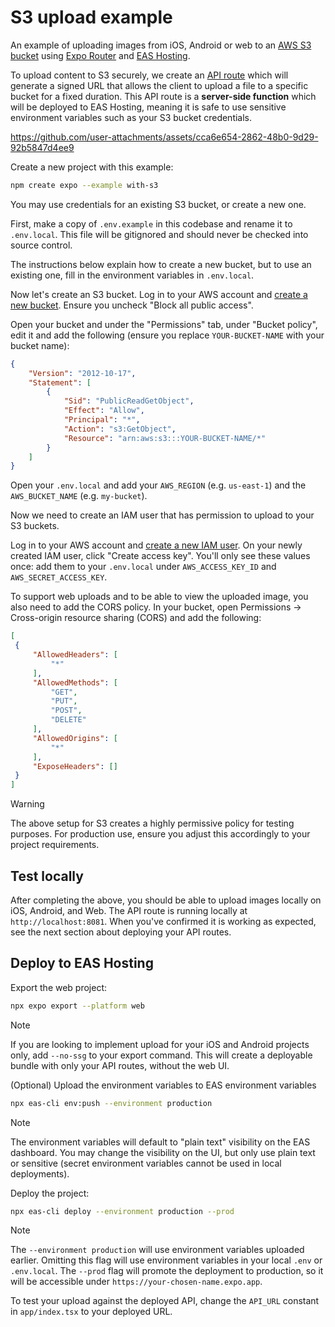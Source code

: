 # S3 upload example

An example of uploading images from iOS, Android or web to an [AWS S3 bucket](https://aws.amazon.com/s3/) using [Expo Router](https://docs.expo.dev/router/introduction/) and [EAS Hosting](https://docs.expo.dev/eas/hosting/introduction/).

To upload content to S3 securely, we create an [API route](https://docs.expo.dev/router/reference/api-routes/) which will generate a signed URL that allows the client to upload a file to a specific bucket for a fixed duration. This API route is a **server-side function** which will be deployed to EAS Hosting, meaning it is safe to use sensitive environment variables such as your S3 bucket credentials.

https://github.com/user-attachments/assets/cca6e654-2862-48b0-9d29-92b5847d4ee9

Create a new project with this example:

```sh
npm create expo --example with-s3
```

You may use credentials for an existing S3 bucket, or create a new one.

First, make a copy of `.env.example` in this codebase and rename it to `.env.local`. This file will be gitignored and should never be checked into source control.

The instructions below explain how to create a new bucket, but to use an existing one, fill in the environment variables in `.env.local`.

Now let's create an S3 bucket. Log in to your AWS account and [create a new bucket](https://console.aws.amazon.com/s3/home). Ensure you uncheck "Block all public access".

Open your bucket and under the "Permissions" tab, under "Bucket policy", edit it and add the following (ensure you replace `YOUR-BUCKET-NAME` with your bucket name):

```json
{
    "Version": "2012-10-17",
    "Statement": [
        {
            "Sid": "PublicReadGetObject",
            "Effect": "Allow",
            "Principal": "*",
            "Action": "s3:GetObject",
            "Resource": "arn:aws:s3:::YOUR-BUCKET-NAME/*"
        }
    ]
}
```

Open your `.env.local` and add your `AWS_REGION` (e.g. `us-east-1`) and the `AWS_BUCKET_NAME` (e.g. `my-bucket`).

Now we need to create an IAM user that has permission to upload to your S3 buckets.

Log in to your AWS account and [create a new IAM user](https://console.aws.amazon.com/iam/home). On your newly created IAM user, click "Create access key". You'll only see these values once: add them to your `.env.local` under `AWS_ACCESS_KEY_ID` and `AWS_SECRET_ACCESS_KEY`.

To support web uploads and to be able to view the uploaded image, you also need to add the CORS policy. In your bucket, open Permissions -> Cross-origin resource sharing (CORS) and add the following:

```json
[
 {
     "AllowedHeaders": [
         "*"
     ],
     "AllowedMethods": [
         "GET",
         "PUT",
         "POST",
         "DELETE"
     ],
     "AllowedOrigins": [
         "*"
     ],
     "ExposeHeaders": []
 }
]
```

> [!WARNING]
> The above setup for S3 creates a highly permissive policy for testing purposes.
> For production use, ensure you adjust this accordingly to your project requirements.

## Test locally

After completing the above, you should be able to upload images locally on iOS, Android, and Web. The API route is running locally at `http://localhost:8081`. When you've confirmed it is working as expected, see the next section about deploying your API routes.

## Deploy to EAS Hosting

Export the web project:

```sh
npx expo export --platform web
```

> [!NOTE]
> If you are looking to implement upload for your iOS and Android projects only, add `--no-ssg` to your export command. This will create a deployable bundle with only your API routes, without the web UI.

(Optional) Upload the environment variables to EAS environment variables

```sh
npx eas-cli env:push --environment production
```

> [!NOTE]
> The environment variables will default to "plain text" visibility on the EAS dashboard. You may change the visibility on the UI, but only use plain text or sensitive (secret environment variables cannot be used in local deployments).

Deploy the project:

```sh
npx eas-cli deploy --environment production --prod
```

> [!NOTE]
> The `--environment production` will use environment variables uploaded earlier. Omitting this flag will use environment variables in your local `.env` or `.env.local`.
> The `--prod` flag will promote the deployment to production, so it will be accessible under `https://your-chosen-name.expo.app`.

To test your upload against the deployed API, change the `API_URL` constant in `app/index.tsx` to your deployed URL.
